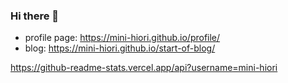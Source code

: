 ### Hi there 👋
- profile page: https://mini-hiori.github.io/profile/
- blog: https://mini-hiori.github.io/start-of-blog/

https://github-readme-stats.vercel.app/api?username=mini-hiori

<!--
**mini-hiori/mini-hiori** is a ✨ _special_ ✨ repository because its `README.md` (this file) appears on your GitHub profile.

Here are some ideas to get you started:

- 🔭 I’m currently working on ...
- 🌱 I’m currently learning ...
- 👯 I’m looking to collaborate on ...
- 🤔 I’m looking for help with ...
- 💬 Ask me about ...
- 📫 How to reach me: ...
- 😄 Pronouns: ...
- ⚡ Fun fact: ...
-->

